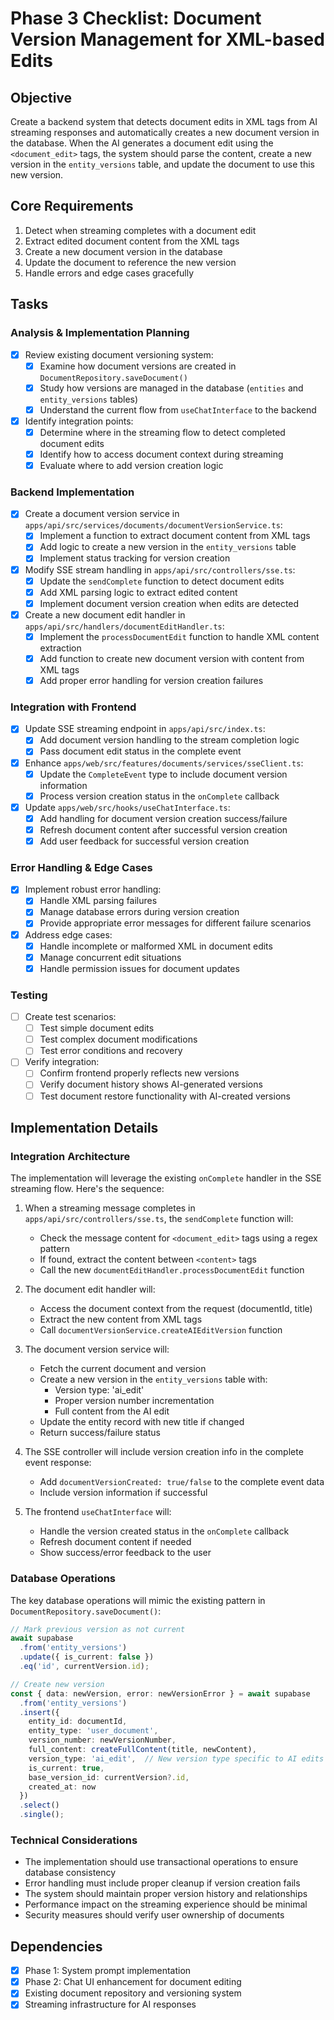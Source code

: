 # Phase 3 Checklist: Document Version Management for XML-based Edits

## Objective

Create a backend system that detects document edits in XML tags from AI streaming responses and automatically creates a new document version in the database. When the AI generates a document edit using the `<document_edit>` tags, the system should parse the content, create a new version in the `entity_versions` table, and update the document to use this new version.

## Core Requirements

1. Detect when streaming completes with a document edit
2. Extract edited document content from the XML tags
3. Create a new document version in the database
4. Update the document to reference the new version
5. Handle errors and edge cases gracefully

## Tasks

### Analysis & Implementation Planning

- [x] Review existing document versioning system:
  - [x] Examine how document versions are created in `DocumentRepository.saveDocument()`
  - [x] Study how versions are managed in the database (`entities` and `entity_versions` tables)
  - [x] Understand the current flow from `useChatInterface` to the backend

- [x] Identify integration points:
  - [x] Determine where in the streaming flow to detect completed document edits
  - [x] Identify how to access document context during streaming
  - [x] Evaluate where to add version creation logic

### Backend Implementation

- [x] Create a document version service in `apps/api/src/services/documents/documentVersionService.ts`:
  - [x] Implement a function to extract document content from XML tags
  - [x] Add logic to create a new version in the `entity_versions` table
  - [x] Implement status tracking for version creation

- [x] Modify SSE stream handling in `apps/api/src/controllers/sse.ts`:
  - [x] Update the `sendComplete` function to detect document edits 
  - [x] Add XML parsing logic to extract edited content
  - [x] Implement document version creation when edits are detected

- [x] Create a new document edit handler in `apps/api/src/handlers/documentEditHandler.ts`:
  - [x] Implement the `processDocumentEdit` function to handle XML content extraction
  - [x] Add function to create new document version with content from XML tags
  - [x] Add proper error handling for version creation failures

### Integration with Frontend

- [x] Update SSE streaming endpoint in `apps/api/src/index.ts`:
  - [x] Add document version handling to the stream completion logic
  - [x] Pass document edit status in the complete event

- [x] Enhance `apps/web/src/features/documents/services/sseClient.ts`:
  - [x] Update the `CompleteEvent` type to include document version information 
  - [x] Process version creation status in the `onComplete` callback

- [x] Update `apps/web/src/hooks/useChatInterface.ts`:
  - [x] Add handling for document version creation success/failure
  - [x] Refresh document content after successful version creation
  - [x] Add user feedback for successful version creation

### Error Handling & Edge Cases

- [x] Implement robust error handling:
  - [x] Handle XML parsing failures
  - [x] Manage database errors during version creation
  - [x] Provide appropriate error messages for different failure scenarios

- [x] Address edge cases:
  - [x] Handle incomplete or malformed XML in document edits
  - [x] Manage concurrent edit situations
  - [x] Handle permission issues for document updates

### Testing

- [ ] Create test scenarios:
  - [ ] Test simple document edits
  - [ ] Test complex document modifications
  - [ ] Test error conditions and recovery

- [ ] Verify integration:
  - [ ] Confirm frontend properly reflects new versions
  - [ ] Verify document history shows AI-generated versions
  - [ ] Test document restore functionality with AI-created versions

## Implementation Details

### Integration Architecture

The implementation will leverage the existing `onComplete` handler in the SSE streaming flow. Here's the sequence:

1. When a streaming message completes in `apps/api/src/controllers/sse.ts`, the `sendComplete` function will:
   - Check the message content for `<document_edit>` tags using a regex pattern
   - If found, extract the content between `<content>` tags
   - Call the new `documentEditHandler.processDocumentEdit` function

2. The document edit handler will:
   - Access the document context from the request (documentId, title)
   - Extract the new content from XML tags
   - Call `documentVersionService.createAIEditVersion` function

3. The document version service will:
   - Fetch the current document and version
   - Create a new version in the `entity_versions` table with:
     - Version type: 'ai_edit'
     - Proper version number incrementation
     - Full content from the AI edit
   - Update the entity record with new title if changed
   - Return success/failure status

4. The SSE controller will include version creation info in the complete event response:
   - Add `documentVersionCreated: true/false` to the complete event data
   - Include version information if successful

5. The frontend `useChatInterface` will:
   - Handle the version created status in the `onComplete` callback
   - Refresh document content if needed
   - Show success/error feedback to the user

### Database Operations

The key database operations will mimic the existing pattern in `DocumentRepository.saveDocument()`:

```typescript
// Mark previous version as not current
await supabase
  .from('entity_versions')
  .update({ is_current: false })
  .eq('id', currentVersion.id);

// Create new version
const { data: newVersion, error: newVersionError } = await supabase
  .from('entity_versions')
  .insert({
    entity_id: documentId,
    entity_type: 'user_document',
    version_number: newVersionNumber,
    full_content: createFullContent(title, newContent),
    version_type: 'ai_edit',  // New version type specific to AI edits
    is_current: true,
    base_version_id: currentVersion?.id,
    created_at: now
  })
  .select()
  .single();
```

### Technical Considerations

- The implementation should use transactional operations to ensure database consistency
- Error handling must include proper cleanup if version creation fails
- The system should maintain proper version history and relationships
- Performance impact on the streaming experience should be minimal
- Security measures should verify user ownership of documents

## Dependencies

- [x] Phase 1: System prompt implementation
- [x] Phase 2: Chat UI enhancement for document editing
- [x] Existing document repository and versioning system
- [x] Streaming infrastructure for AI responses 